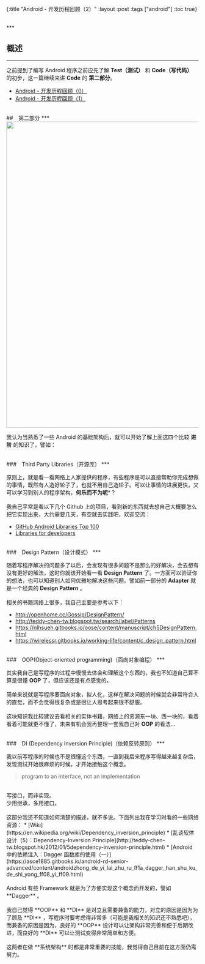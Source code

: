 {:title "Android - 开发历程回顾（2）"
 :layout :post
 :tags  ["android"]
 :toc true}

<br>
***
<br>

## 概述
***

之前提到了编写 Android 程序之前应先了解 **Test（测试）** 和 **Code（写代码）** 的初步，这一篇继续来讲 **Code** 的 **第二部分**。

* [Android - 开发历程回顾（0）](/posts-output/2016-09-10-Android-development-road-0.html)
* [Android - 开发历程回顾（1）](/posts-output/2016-09-18-Android-development-road-1.html)

<br>
##　第二部分
***

<img src="http://oem503hzx.bkt.clouddn.com/Android-dev-road-2.png" width="800"/>

我认为当熟悉了一些 Android 的基础架构后，就可以开始了解上面这四个比较 **进阶** 的知识了，譬如：

<br>
###　Third Party Libraries（开源库）
***

原则上，就是看一看网络上人家提供的程序，有些程序是可以直接帮助你完成想做的事情，既然有人造好轮子了，也就不用自己造轮子。可以让事情的进展更快，又可以学习到别人的程序架构，**何乐而不为呢***？
<br>
<br>
我自己平常是看以下几个 Github 上的项目，看到新的东西就去想自己大概要怎么把它实现出来，大约需要几天，有空就去实践吧，欢迎交流：
* [GitHub Android Libraries Top 100](https://github.com/Freelander/Android_Data/blob/master/Android-Librarys-Top-100.md)
* [Libraries for developers](https://play.google.com/store/apps/details?id=com.desarrollodroide.repos&hl=zh_TW)

<br>
###　Design Pattern（设计模式）
***

随着写程序解决的问题多了以后，会发现有很多问题不是那么的好解决，会去想有没有更好的解法，这时你就该开始看一看 **Design Pattern** 了。一方面可以验证你的想法，也可以知道别人如何优雅地解决这些问题。譬如前一部分的 **Adapter** 就是一个经典的 **Design Pattern** 。
<br>
<br>
相关的书籍网络上很多，我自己主要是参考以下：
* <http://openhome.cc/Gossip/DesignPattern/>
* <http://teddy-chen-tw.blogspot.tw/search/label/Patterns>
* <https://nlhsueh.gitbooks.io/oose/content/manuscript/ch5DesignPattern.html>
* <https://wirelessr.gitbooks.io/working-life/content/c_design_pattern.html>

<br>
###　OOP(Object-oriented programming)（面向对象编程）
***

其实我自己是写程序的过程中慢慢去体会和理解这个东西的，我也不知道自己算不算是很懂 **OOP** 了，但应该还是有点感觉的。
<br>
<br>
简单来说就是写程序要面向对象，拟人化，这样在解决问题的时候就会非常符合人的直觉，而不会觉得很复杂或是很让人思考起来很不舒服。
<br>
<br>
这块知识我比较建议去看相关的实体书籍，网络上的资源东一块、西一块的，看着看着可能就更不懂了，未来有机会我再整理一套我自己对 **OOP** 的看法...

<br>
###　DI (Dependency Inversion Principle)（依赖反转原则）
***

我以前写程序的时候也不是很懂这个东西，一直到我后来程序写得越来越复杂后，发现测试开始很麻烦的时候，才开始接触这个概念。
> program to an interface, not an implementation

<br>
写接口，而非实现。
<br>
少用继承，多用接口。
<br>
<br>
这部分我还不知道如何清楚的描述，就不多说。下面列出我在学习时看的一些网络资源：
* [Wiki](https://en.wikipedia.org/wiki/Dependency_inversion_principle)
* [乱谈软体设计（5）：Dependency-Inversion Principle](http://teddy-chen-tw.blogspot.hk/2012/01/5dependency-inversion-principle.html)
* [Android 中的依赖注入：Dagger 函数库的使用（一）](https://asce1885.gitbooks.io/android-rd-senior-advanced/content/androidzhong_de_yi_lai_zhu_ru_ff1a_dagger_han_shu_ku_de_shi_yong_ff08_yi_ff09.html)

<br>
<br>
Android 有些 Framework 就是为了方便实现这个概念而开发的，譬如 **Dagger** 。
<br>
<br>
我自己觉得 **OOP** 和 **DI** 是对立且需要兼备的能力，对立的原因是因为为了顾及 **DI** ，写程序时要考虑得非常多（可能是我相关的知识还不熟悉吧），而兼备的原因是因为，良好的 **OOP** 设计可以让架构非常完善和便于后期改进，而良好的 **DI** 可以让测试变得非常简单和方便。
<br>
<br>
这两者在做 **系统架构** 时都是非常重要的技能，我觉得自己目前在这方面仍需努力。
